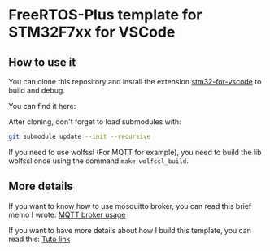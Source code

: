 # FreeRTOS-Plus template for STM32F7xx for VSCode

## How to use it

You can clone this repository and install the extension [stm32-for-vscode](https://marketplace.visualstudio.com/items?itemName=bmd.stm32-for-vscode) to build and debug.

You can find it here: 

After cloning, don't forget to load submodules with:

```bash
git submodule update --init --recursive
```

If you need to use wolfssl (For MQTT for example), you need to build the lib wolfssl once using the command `make wolfssl_build`.

## More details

If you want to know how to use mosquitto broker, you can read this brief memo I wrote: [MQTT broker usage](doc/mqtt_broker_usage.md)

If you want to have more details about how I build this template, you can read this: [Tuto link](./doc/stm32f7_template_init.md)
